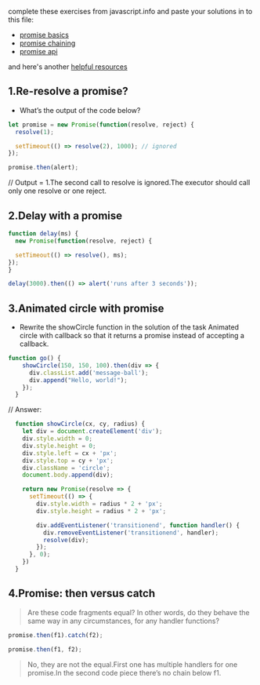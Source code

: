 complete these exercises from javascript.info and paste your solutions in to this file:
* [promise basics](https://javascript.info/promise-basics#tasks)
* [promise chaining](https://javascript.info/promise-chaining#tasks) 
* [promise api](https://javascript.info/promise-api)

and here's another [helpful resources](https://developer.mozilla.org/en-US/docs/Web/JavaScript/Guide/Using_promises)

## 1.Re-resolve a promise?
* What’s the output of the code below?

```js
let promise = new Promise(function(resolve, reject) {
  resolve(1);

  setTimeout(() => resolve(2), 1000); // ignored
});

promise.then(alert);

```
// Output = 1.The second call to resolve is ignored.The executor should call only one resolve or one reject.

## 2.Delay with a promise
```js
function delay(ms) {
  new Promise(function(resolve, reject) {

  setTimeout(() => resolve(), ms);
});
}

delay(3000).then(() => alert('runs after 3 seconds'));

```
## 3.Animated circle with promise
* Rewrite the showCircle function in the solution of the task Animated circle with callback so that it returns a promise instead of accepting a callback.


```js
function go() {
    showCircle(150, 150, 100).then(div => {
      div.classList.add('message-ball');
      div.append("Hello, world!");
    });
  }
```
// Answer:
```js
  function showCircle(cx, cy, radius) {
    let div = document.createElement('div');
    div.style.width = 0;
    div.style.height = 0;
    div.style.left = cx + 'px';
    div.style.top = cy + 'px';
    div.className = 'circle';
    document.body.append(div);

    return new Promise(resolve => {
      setTimeout(() => {
        div.style.width = radius * 2 + 'px';
        div.style.height = radius * 2 + 'px';

        div.addEventListener('transitionend', function handler() {
          div.removeEventListener('transitionend', handler);
          resolve(div);
        });
      }, 0);
    })
  }
```
## 4.Promise: then versus catch
> Are these code fragments equal? In other words, do they behave the same way in any circumstances, for any handler functions?
```js
promise.then(f1).catch(f2);
```
```js
promise.then(f1, f2);
```
>  No, they are not the equal.First one has multiple handlers for one promise.In the second code piece there’s no chain below f1.
